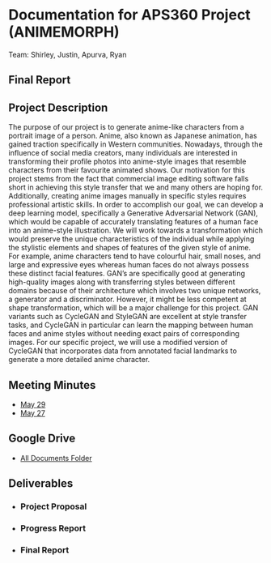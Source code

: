 # Documentation for APS360 Project (ANIMEMORPH)
Team: Shirley, Justin, Apurva, Ryan

## Final Report

## Project Description
The purpose of our project is to generate anime-like characters from a portrait image of a person. Anime, also known
as Japanese animation, has gained traction specifically in Western communities. Nowadays, through the influence
of social media creators, many individuals are interested in transforming their profile photos into anime-style images
that resemble characters from their favourite animated shows. Our motivation for this project stems from the fact that
commercial image editing software falls short in achieving this style transfer that we and many others are hoping for.
Additionally, creating anime images manually in specific styles requires professional artistic skills.
In order to accomplish our goal, we can develop a deep learning model, specifically a Generative Adversarial Network
(GAN), which would be capable of accurately translating features of a human face into an anime-style illustration. We
will work towards a transformation which would preserve the unique characteristics of the individual while applying
the stylistic elements and shapes of features of the given style of anime. For example, anime characters tend to have
colourful hair, small noses, and large and expressive eyes whereas human faces do not always possess these distinct
facial features. GAN’s are specifically good at generating high-quality images along with transferring styles between
different domains because of their architecture which involves two unique networks, a generator and a discriminator.
However, it might be less competent at shape transformation, which will be a major challenge for this project. GAN
variants such as CycleGAN and StyleGAN are excellent at style transfer tasks, and CycleGAN in particular can learn
the mapping between human faces and anime styles without needing exact pairs of corresponding images. For our
specific project, we will use a modified version of CycleGAN that incorporates data from annotated facial landmarks
to generate a more detailed anime character.

## Meeting Minutes
- [May 29](https://brass-boa-f76.notion.site/Meeting-May-29-5c0df5c6f0194d1b93e68275801a9a31)
- [May 27](https://brass-boa-f76.notion.site/Meeting-May-27-4747053c92904300a15d3f3bae84e664)

## Google Drive
- [All Documents Folder](https://drive.google.com/drive/folders/1PDg4J_7MxYS-TxKTRwGo1Fc7fkfwLWIC?usp=sharing)
  

## Deliverables
- ### Project Proposal
- ### Progress Report
- ### Final Report


